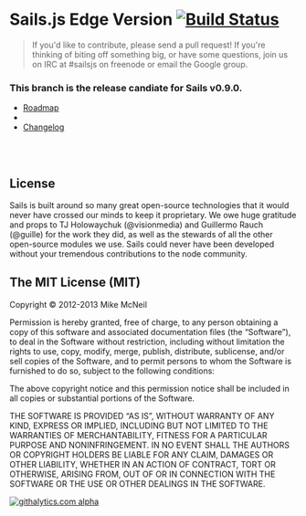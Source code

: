 # Sails.js Edge Version [![Build Status](https://travis-ci.org/balderdashy/sails.png?branch=development)](https://travis-ci.org/balderdashy/sails)

> If you'd like to contribute, please send a pull request!  If you're thinking of biting off something big, or have some questions, join us on IRC 
at #sailsjs on freenode or email the Google group.

### This branch is the release candiate for Sails v0.9.0.

+ [Roadmap](https://github.com/balderdashy/sails/wiki/roadmap)
+ 
+ [Changelog](https://github.com/balderdashy/sails/wiki/changelog)

<br/>
<br/>



License
--

Sails is built around so many great open-source technologies that it would never have crossed our minds to keep it proprietary.  We owe huge gratitude and props to TJ Holowaychuk (@visionmedia) and Guillermo Rauch (@guille) for the work they did, as well as the stewards of all the other open-source modules we use.  Sails could never have been developed without your tremendous contributions to the node community.


The MIT License (MIT)
--

Copyright © 2012-2013 Mike McNeil

Permission is hereby granted, free of charge, to any person obtaining a copy of this software and associated documentation files (the “Software”), to deal in the Software without restriction, including without limitation the rights to use, copy, modify, merge, publish, distribute, sublicense, and/or sell copies of the Software, and to permit persons to whom the Software is furnished to do so, subject to the following conditions:

The above copyright notice and this permission notice shall be included in all copies or substantial portions of the Software.

THE SOFTWARE IS PROVIDED “AS IS”, WITHOUT WARRANTY OF ANY KIND, EXPRESS OR IMPLIED, INCLUDING BUT NOT LIMITED TO THE WARRANTIES OF MERCHANTABILITY, FITNESS FOR A PARTICULAR PURPOSE AND NONINFRINGEMENT. IN NO EVENT SHALL THE AUTHORS OR COPYRIGHT HOLDERS BE LIABLE FOR ANY CLAIM, DAMAGES OR OTHER LIABILITY, WHETHER IN AN ACTION OF CONTRACT, TORT OR OTHERWISE, ARISING FROM, OUT OF OR IN CONNECTION WITH THE SOFTWARE OR THE USE OR OTHER DEALINGS IN THE SOFTWARE.

[![githalytics.com alpha](https://cruel-carlota.pagodabox.com/8acf2fc2ca0aca8a3018e355ad776ed7 "githalytics.com")](http://githalytics.com/balderdashy/sails)
